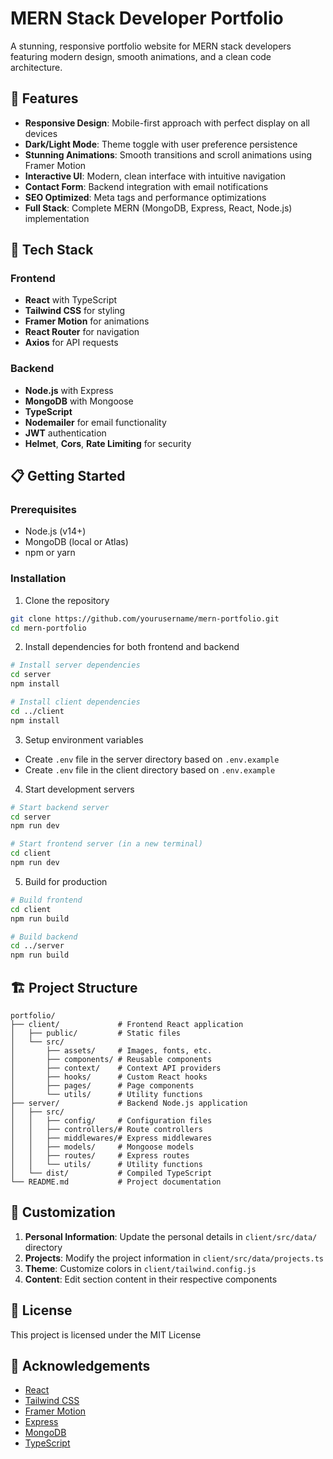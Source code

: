# MERN Stack Developer Portfolio

A stunning, responsive portfolio website for MERN stack developers featuring modern design, smooth animations, and a clean code architecture.

## 🌟 Features

- **Responsive Design**: Mobile-first approach with perfect display on all devices
- **Dark/Light Mode**: Theme toggle with user preference persistence
- **Stunning Animations**: Smooth transitions and scroll animations using Framer Motion
- **Interactive UI**: Modern, clean interface with intuitive navigation
- **Contact Form**: Backend integration with email notifications
- **SEO Optimized**: Meta tags and performance optimizations
- **Full Stack**: Complete MERN (MongoDB, Express, React, Node.js) implementation

## 🚀 Tech Stack

### Frontend
- **React** with TypeScript
- **Tailwind CSS** for styling
- **Framer Motion** for animations
- **React Router** for navigation
- **Axios** for API requests

### Backend
- **Node.js** with Express
- **MongoDB** with Mongoose
- **TypeScript**
- **Nodemailer** for email functionality
- **JWT** authentication
- **Helmet**, **Cors**, **Rate Limiting** for security

## 📋 Getting Started

### Prerequisites
- Node.js (v14+)
- MongoDB (local or Atlas)
- npm or yarn

### Installation

1. Clone the repository
```bash
git clone https://github.com/yourusername/mern-portfolio.git
cd mern-portfolio
```

2. Install dependencies for both frontend and backend
```bash
# Install server dependencies
cd server
npm install

# Install client dependencies
cd ../client
npm install
```

3. Setup environment variables
- Create `.env` file in the server directory based on `.env.example`
- Create `.env` file in the client directory based on `.env.example`

4. Start development servers
```bash
# Start backend server
cd server
npm run dev

# Start frontend server (in a new terminal)
cd client
npm run dev
```

5. Build for production
```bash
# Build frontend
cd client
npm run build

# Build backend
cd ../server
npm run build
```

## 🏗️ Project Structure

```
portfolio/
├── client/             # Frontend React application
│   ├── public/         # Static files
│   └── src/
│       ├── assets/     # Images, fonts, etc.
│       ├── components/ # Reusable components
│       ├── context/    # Context API providers
│       ├── hooks/      # Custom React hooks
│       ├── pages/      # Page components
│       └── utils/      # Utility functions
├── server/             # Backend Node.js application
│   ├── src/
│   │   ├── config/     # Configuration files
│   │   ├── controllers/# Route controllers
│   │   ├── middlewares/# Express middlewares
│   │   ├── models/     # Mongoose models
│   │   ├── routes/     # Express routes
│   │   └── utils/      # Utility functions
│   └── dist/           # Compiled TypeScript
└── README.md           # Project documentation
```

## 🔧 Customization

1. **Personal Information**: Update the personal details in `client/src/data/` directory
2. **Projects**: Modify the project information in `client/src/data/projects.ts`
3. **Theme**: Customize colors in `client/tailwind.config.js`
4. **Content**: Edit section content in their respective components

## 📝 License

This project is licensed under the MIT License

## 🙏 Acknowledgements

- [React](https://reactjs.org/)
- [Tailwind CSS](https://tailwindcss.com/)
- [Framer Motion](https://www.framer.com/motion/)
- [Express](https://expressjs.com/)
- [MongoDB](https://www.mongodb.com/)
- [TypeScript](https://www.typescriptlang.org/) 